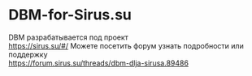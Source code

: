 # DBM-for-Sirus.su
DBM  разрабатывается под проект  
https://sirus.su/#/
Можете посетить форум  узнать подробности или поддержку  
https://forum.sirus.su/threads/dbm-dlja-sirusa.89486
